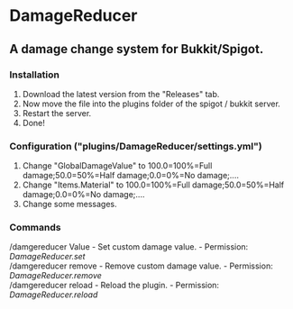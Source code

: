 # DamageReducer
## A damage change system for Bukkit/Spigot.
### Installation
1. Download the latest version from the "Releases" tab.
2. Now move the file into the plugins folder of the spigot / bukkit server.
3. Restart the server.
5. Done!
### Configuration ("plugins/DamageReducer/settings.yml")
1. Change "GlobalDamageValue" to 100.0=100%=Full damage;50.0=50%=Half damage;0.0=0%=No damage;....
2. Change "Items.Material" to 100.0=100%=Full damage;50.0=50%=Half damage;0.0=0%=No damage;....
3. Change some messages.
### Commands
/damgereducer Value - Set custom damage value. - Permission: *DamageReducer.set*\
/damgereducer remove - Remove custom damage value. - Permission: *DamageReducer.remove*\
/damgereducer reload - Reload the plugin. - Permission: *DamageReducer.reload*
